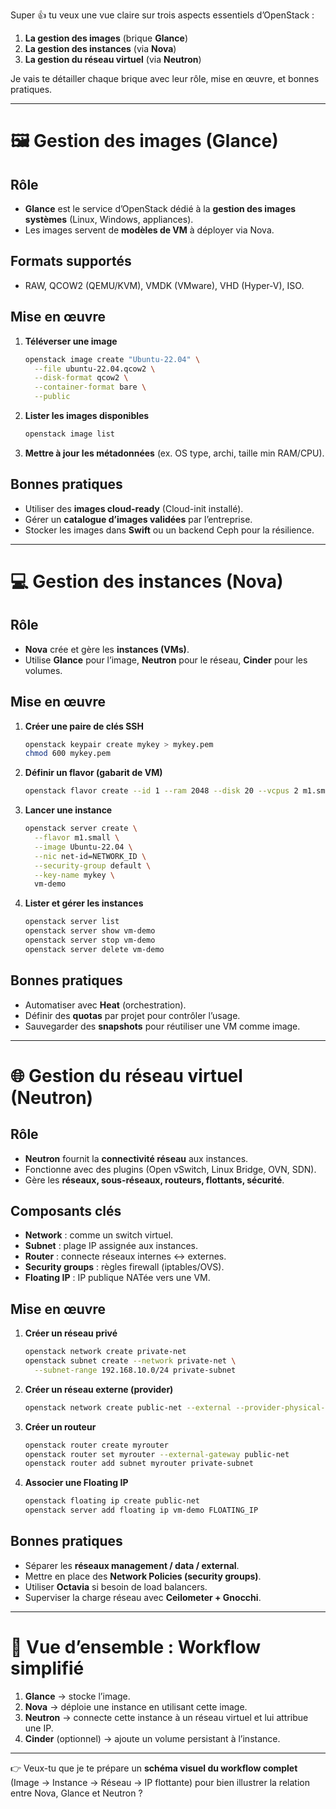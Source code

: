 Super 👍 tu veux une vue claire sur trois aspects essentiels d’OpenStack :

1. **La gestion des images** (brique **Glance**)
2. **La gestion des instances** (via **Nova**)
3. **La gestion du réseau virtuel** (via **Neutron**)

Je vais te détailler chaque brique avec leur rôle, mise en œuvre, et bonnes pratiques.

---

# 🖼️ Gestion des images (Glance)

## Rôle

* **Glance** est le service d’OpenStack dédié à la **gestion des images systèmes** (Linux, Windows, appliances).
* Les images servent de **modèles de VM** à déployer via Nova.

## Formats supportés

* RAW, QCOW2 (QEMU/KVM), VMDK (VMware), VHD (Hyper-V), ISO.

## Mise en œuvre

1. **Téléverser une image**

   ```bash
   openstack image create "Ubuntu-22.04" \
     --file ubuntu-22.04.qcow2 \
     --disk-format qcow2 \
     --container-format bare \
     --public
   ```
2. **Lister les images disponibles**

   ```bash
   openstack image list
   ```
3. **Mettre à jour les métadonnées** (ex. OS type, archi, taille min RAM/CPU).

## Bonnes pratiques

* Utiliser des **images cloud-ready** (Cloud-init installé).
* Gérer un **catalogue d’images validées** par l’entreprise.
* Stocker les images dans **Swift** ou un backend Ceph pour la résilience.

---

# 💻 Gestion des instances (Nova)

## Rôle

* **Nova** crée et gère les **instances (VMs)**.
* Utilise **Glance** pour l’image, **Neutron** pour le réseau, **Cinder** pour les volumes.

## Mise en œuvre

1. **Créer une paire de clés SSH**

   ```bash
   openstack keypair create mykey > mykey.pem
   chmod 600 mykey.pem
   ```
2. **Définir un flavor (gabarit de VM)**

   ```bash
   openstack flavor create --id 1 --ram 2048 --disk 20 --vcpus 2 m1.small
   ```
3. **Lancer une instance**

   ```bash
   openstack server create \
     --flavor m1.small \
     --image Ubuntu-22.04 \
     --nic net-id=NETWORK_ID \
     --security-group default \
     --key-name mykey \
     vm-demo
   ```
4. **Lister et gérer les instances**

   ```bash
   openstack server list
   openstack server show vm-demo
   openstack server stop vm-demo
   openstack server delete vm-demo
   ```

## Bonnes pratiques

* Automatiser avec **Heat** (orchestration).
* Définir des **quotas** par projet pour contrôler l’usage.
* Sauvegarder des **snapshots** pour réutiliser une VM comme image.

---

# 🌐 Gestion du réseau virtuel (Neutron)

## Rôle

* **Neutron** fournit la **connectivité réseau** aux instances.
* Fonctionne avec des plugins (Open vSwitch, Linux Bridge, OVN, SDN).
* Gère les **réseaux, sous-réseaux, routeurs, flottants, sécurité**.

## Composants clés

* **Network** : comme un switch virtuel.
* **Subnet** : plage IP assignée aux instances.
* **Router** : connecte réseaux internes ↔ externes.
* **Security groups** : règles firewall (iptables/OVS).
* **Floating IP** : IP publique NATée vers une VM.

## Mise en œuvre

1. **Créer un réseau privé**

   ```bash
   openstack network create private-net
   openstack subnet create --network private-net \
     --subnet-range 192.168.10.0/24 private-subnet
   ```
2. **Créer un réseau externe (provider)**

   ```bash
   openstack network create public-net --external --provider-physical-network physnet1 --provider-network-type flat
   ```
3. **Créer un routeur**

   ```bash
   openstack router create myrouter
   openstack router set myrouter --external-gateway public-net
   openstack router add subnet myrouter private-subnet
   ```
4. **Associer une Floating IP**

   ```bash
   openstack floating ip create public-net
   openstack server add floating ip vm-demo FLOATING_IP
   ```

## Bonnes pratiques

* Séparer les **réseaux management / data / external**.
* Mettre en place des **Network Policies (security groups)**.
* Utiliser **Octavia** si besoin de load balancers.
* Superviser la charge réseau avec **Ceilometer + Gnocchi**.

---

# 📌 Vue d’ensemble : Workflow simplifié

1. **Glance** → stocke l’image.
2. **Nova** → déploie une instance en utilisant cette image.
3. **Neutron** → connecte cette instance à un réseau virtuel et lui attribue une IP.
4. **Cinder** (optionnel) → ajoute un volume persistant à l’instance.

---

👉 Veux-tu que je te prépare un **schéma visuel du workflow complet** (Image → Instance → Réseau → IP flottante) pour bien illustrer la relation entre Nova, Glance et Neutron ?
